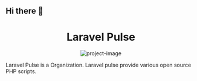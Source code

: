## Hi there 👋

<!--

**Here are some ideas to get you started:**

🙋‍♀️ A short introduction - what is your organization all about?
🌈 Contribution guidelines - how can the community get involved?
👩‍💻 Useful resources - where can the community find your docs? Is there anything else the community should know?
🍿 Fun facts - what does your team eat for breakfast?
🧙 Remember, you can do mighty things with the power of [Markdown](https://docs.github.com/github/writing-on-github/getting-started-with-writing-and-formatting-on-github/basic-writing-and-formatting-syntax)
-->

<h1 align="center" id="title">Laravel Pulse</h1>

<p align="center"><img src="https://avatars.githubusercontent.com/u/158835723?s=400&amp;u=f557083d18a24e1b95f97d9e90044cd4f1778cf1&amp;v=4" alt="project-image"></p>

<p id="description">Laravel Pulse is a Organization. Laravel pulse provide various open source PHP scripts.</p>
